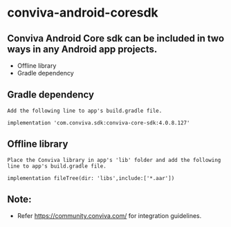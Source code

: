 # conviva-android-coresdk

## Conviva Android Core sdk can be included in two ways in any Android app projects.

* Offline library
* Gradle dependency

## Gradle dependency
    Add the following line to app's build.gradle file.
    
    implementation 'com.conviva.sdk:conviva-core-sdk:4.0.8.127'
    
## Offline library
    Place the Conviva library in app's 'lib' folder and add the following line to app's build.gradle file.
    
    implementation fileTree(dir: 'libs',include:['*.aar'])
    
    
## Note:  

* Refer https://community.conviva.com/ for integration guidelines.
